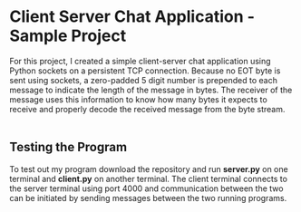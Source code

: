 # Client Server Chat Application - Sample Project
For this project, I created a simple client-server chat application using Python sockets on a persistent TCP connection. Because no EOT byte is sent using sockets, a zero-padded 5 digit number is prepended to each message to indicate the length of the message in bytes. The receiver of the message uses this information to know how many bytes it expects to receive and properly decode the received message from the byte stream.
<br/><br/>
<h2>Testing the Program</h2>
To test out my program download the repository and run <b>server.py</b> on one terminal and <b>client.py</b> on another terminal. The client terminal connects to the server terminal using port 4000 and communication between the two can be initiated by sending messages between the two running programs.

